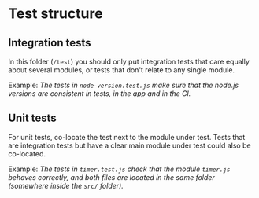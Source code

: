# Test structure

## Integration tests

In this folder (`/test`) you should only put integration tests that care equally about several modules, or tests that don't relate to any single module.

Example: _The tests in `node-version.test.js` make sure that the node.js versions are consistent in tests, in the app and in the CI._

## Unit tests

For unit tests, co-locate the test next to the module under test. Tests that are integration tests but have a clear main module under test could also be co-located.

Example: _The tests in `timer.test.js` check that the module `timer.js` behaves correctly, and both files are located in the same folder (somewhere inside the `src/` folder)._